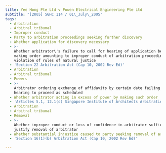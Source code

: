 ```yaml
---
title: Yee Hong Pte Ltd v Powen Electrical Engineering Pte Ltd
subtitle: "[2005] SGHC 114 / 01\_July\_2005"
tags:
  - Arbitration
  - Arbitral tribunal
  - Improper conduct
  - Party to arbitration proceedings seeking further discovery
  - Whether application for discovery necessary
  - >-
    Whether arbitrator\'s failure to call for hearing of application before
    making order amounting to improper conduct of arbitration proceedings and
    violation of rules of natural justice
  - 'Section 22 Arbitration Act (Cap 10, 2002 Rev Ed)'
  - Arbitration
  - Arbitral tribunal
  - Powers
  - >-
    Arbitrator ordering exchange of affidavits by certain date failing which
    hearing to proceed as scheduled
  - Whether arbitrator acting in excess of power by making such order
  - 'Articles 5.1, 12.1(c) Singapore Institute of Architects Arbitration Rules'
  - Arbitration
  - Arbitral tribunal
  - Removal
  - >-
    Whether improper conduct or loss of confidence in arbitrator sufficient to
    justify removal of arbitrator
  - Whether substantial injustice caused to party seeking removal of arbitrator
  - 'Section 16(1)(b) Arbitration Act (Cap 10, 2002 Rev Ed)'

---
```


